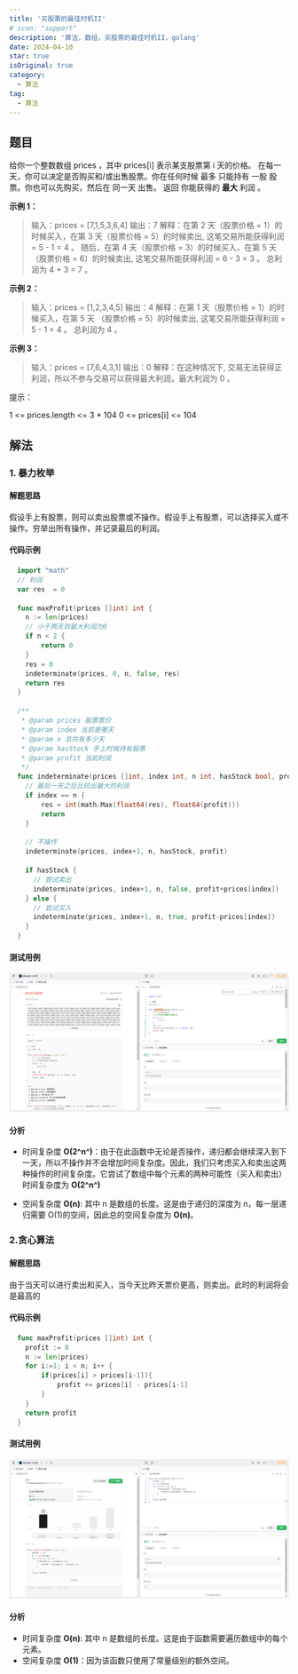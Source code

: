```yaml
---
title: '买股票的最佳时机II'
# icon: "support"
description: '算法，数组，买股票的最佳时机II，golang'
date: 2024-04-10
star: true
isOriginal: true
category:
  - 算法
tag:
  - 算法
---
```


## 题目

给你一个整数数组 prices ，其中 prices[i] 表示某支股票第 i 天的价格。
在每一天，你可以决定是否购买和/或出售股票。你在任何时候 最多 只能持有 一股 股票。你也可以先购买，然后在 同一天 出售。
返回 你能获得的 **最大** 利润 。

**示例 1：**

> 输入：prices = [7,1,5,3,6,4]
> 输出：7
> 解释：在第 2 天（股票价格 = 1）的时候买入，在第 3 天（股票价格 = 5）的时候卖出, 这笔交易所能获得利润 = 5 - 1 = 4 。
> 随后，在第 4 天（股票价格 = 3）的时候买入，在第 5 天（股票价格 = 6）的时候卖出, 这笔交易所能获得利润 = 6 - 3 = 3 。
> 总利润为 4 + 3 = 7 。

**示例 2：**

> 输入：prices = [1,2,3,4,5]
> 输出：4
> 解释：在第 1 天（股票价格 = 1）的时候买入，在第 5 天 （股票价格 = 5）的时候卖出, 这笔交易所能获得利润 = 5 - 1 = 4 。
> 总利润为 4 。

**示例 3：**

> 输入：prices = [7,6,4,3,1]
> 输出：0
> 解释：在这种情况下, 交易无法获得正利润，所以不参与交易可以获得最大利润，最大利润为 0 。

提示：

1 <= prices.length <= 3 \* 104
0 <= prices[i] <= 104

## 解法

### 1. 暴力枚举

#### 解题思路

假设手上有股票，则可以卖出股票或不操作。假设手上有股票，可以选择买入或不操作。穷举出所有操作，并记录最后的利润。

#### 代码示例

```go
  import "math"
  // 利润
  var res  = 0

  func maxProfit(prices []int) int {
    n := len(prices)
    // 小于两天则最大利润为0
    if n < 2 {
        return 0
    }
    res = 0
    indeterminate(prices, 0, n, false, res)
    return res
  }

  /**
   * @param prices 股票票价
   * @param index 当前是哪天
   * @param n 总共有多少天
   * @param hasStock 手上时候持有股票
   * @param profit 当前利润
   */
  func indeterminate(prices []int, index int, n int, hasStock bool, profit int) {
    // 最后一天之后比较出最大的利润
    if index == n {
        res = int(math.Max(float64(res), float64(profit)))
        return
    }

    // 不操作
    indeterminate(prices, index+1, n, hasStock, profit)

    if hasStock {
      // 尝试卖出
      indeterminate(prices, index+1, n, false, profit+prices[index])
    } else {
      // 尝试买入
      indeterminate(prices, index+1, n, true, profit-prices[index])
    }
  }
```

#### 测试用例

![暴力枚举测试用例](image.png)

#### 分析

- 时间复杂度 **O(2^n^)**：由于在此函数中无论是否操作，递归都会继续深入到下一天，所以不操作并不会增加时间复杂度。因此，我们只考虑买入和卖出这两种操作的时间复杂度。它尝试了数组中每个元素的两种可能性（买入和卖出）时间复杂度为 **O(2^n^)**

- 空间复杂度 **O(n)**: 其中 n 是数组的长度。这是由于递归的深度为 n，每一层递归需要 O(1)的空间，因此总的空间复杂度为 **O(n)**。

### 2.贪心算法

#### 解题思路

由于当天可以进行卖出和买入，当今天比昨天票价更高，则卖出。此时的利润将会是最高的

#### 代码示例

```go
  func maxProfit(prices []int) int {
    profit := 0
    n := len(prices)
    for i:=1; i < n; i++ {
        if(prices[i] > prices[i-1]){
            profit += prices[i] - prices[i-1]
        }
    }
    return profit
  }
```

#### 测试用例

![贪心算法测试用例](image-1.png)

#### 分析

- 时间复杂度 **O(n)**: 其中 n 是数组的长度。这是由于函数需要遍历数组中的每个元素。
- 空间复杂度 **O(1)**：因为该函数只使用了常量级别的额外空间。
